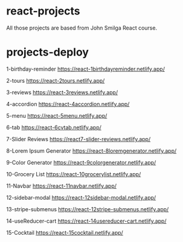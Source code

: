 # react-projects

All those projects are based from John Smilga React course.

# projects-deploy

1-birthday-reminder
https://react-1birthdayreminder.netlify.app/

2-tours
https://react-2tours.netlify.app/

3-reviews
https://react-3reviews.netlify.app/

4-accordion
https://react-4accordion.netlify.app/

5-menu
https://react-5menu.netlify.app/

6-tab
https://react-6cvtab.netlify.app/

7-Slider Reviews
https://react7-slider-reviews.netlify.app/

8-Lorem Ipsum Generator
https://react-8loremgenerator.netlify.app/

9-Color Generator
https://react-9colorgenerator.netlify.app/

10-Grocery List
https://react-10grocerylist.netlify.app/

11-Navbar
https://react-11navbar.netlify.app/

12-sidebar-modal
https://react-12sidebar-modal.netlify.app/

13-stripe-submenus
https://react-12stripe-submenus.netlify.app/

14-useReducer-cart
https://react-14usereducer-cart.netlify.app/

15-Cocktail
https://react-15cocktail.netlify.app/
